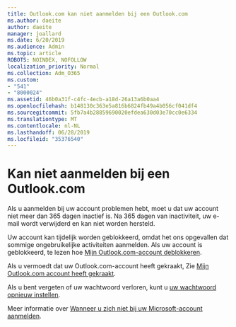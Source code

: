 ```yaml
---
title: Outlook.com kan niet aanmelden bij een Outlook.com
ms.author: daeite
author: daeite
manager: joallard
ms.date: 6/20/2019
ms.audience: Admin
ms.topic: article
ROBOTS: NOINDEX, NOFOLLOW
localization_priority: Normal
ms.collection: Adm_O365
ms.custom:
- "541"
- "8000024"
ms.assetid: 46b0a31f-c4fc-4ecb-a18d-26a13a6b0aa4
ms.openlocfilehash: b148130c363e5a816b6824fb49a4b056cf041df4
ms.sourcegitcommit: 5fb7a4b28859690020efdea630d03e70cc0e6334
ms.translationtype: MT
ms.contentlocale: nl-NL
ms.lasthandoff: 06/28/2019
ms.locfileid: "35376540"
---
```

# <a name="cant-sign-in-to-outlookcom"></a>Kan niet aanmelden bij een Outlook.com

Als u aanmelden bij uw account problemen hebt, moet u dat uw account niet meer dan 365 dagen inactief is. Na 365 dagen van inactiviteit, uw e-mail wordt verwijderd en kan niet worden hersteld.
  
Uw account kan tijdelijk worden geblokkeerd, omdat het ons opgevallen dat sommige ongebruikelijke activiteiten aanmelden. Als uw account is geblokkeerd, te lezen hoe [Mijn Outlook.com-account deblokkeren](https://support.office.com/article/f4ad2701-d166-4d8b-8a6a-9af2a1f8a4c4?wt.mc_id=Office_Outlook_com_Alchemy).
  
Als u vermoedt dat uw Outlook.com-account heeft gekraakt, Zie [Mijn Outlook.com account heeft gekraakt](https://support.office.com/article/35993ac5-ac2f-494e-aacb-5232dda453d8?wt.mc_id=Office_Outlook_com_Alchemy).
  
Als u bent vergeten of uw wachtwoord verloren, kunt u [uw wachtwoord opnieuw instellen](https://go.microsoft.com/fwlink/p/?LinkID=242804).
  
Meer informatie over [Wanneer u zich niet bij uw Microsoft-account aanmelden](https://go.microsoft.com/fwlink/p/?linkid=837479).
  